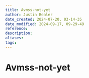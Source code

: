 ```yaml
---
title: Avmss-not-yet
author: Justin Bealer
date_created: 2024-07-20, 03-14-35
date_modified: 2024-09-17, 09-29-49
reference: 
description: 
aliases: 
tags: 
---
```

# Avmss-not-yet
